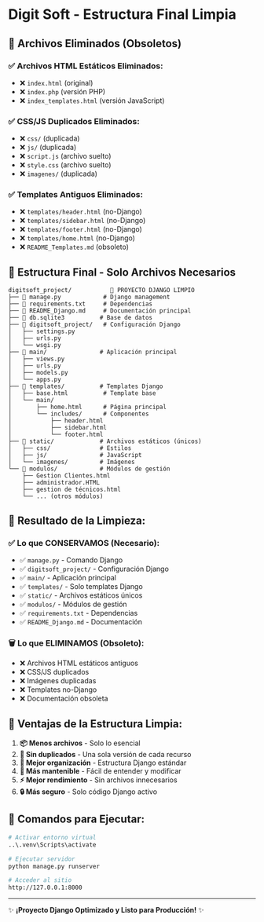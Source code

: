 # Digit Soft - Estructura Final Limpia

## 🧹 **Archivos Eliminados (Obsoletos)**

### ✅ Archivos HTML Estáticos Eliminados:
- ❌ `index.html` (original)
- ❌ `index.php` (versión PHP)
- ❌ `index_templates.html` (versión JavaScript)

### ✅ CSS/JS Duplicados Eliminados:
- ❌ `css/` (duplicada)
- ❌ `js/` (duplicada)
- ❌ `script.js` (archivo suelto)
- ❌ `style.css` (archivo suelto)
- ❌ `imagenes/` (duplicada)

### ✅ Templates Antiguos Eliminados:
- ❌ `templates/header.html` (no-Django)
- ❌ `templates/sidebar.html` (no-Django)
- ❌ `templates/footer.html` (no-Django)
- ❌ `templates/home.html` (no-Django)
- ❌ `README_Templates.md` (obsoleto)

## 📁 **Estructura Final - Solo Archivos Necesarios**

```
digitsoft_project/           🎯 PROYECTO DJANGO LIMPIO
├── 📄 manage.py            # Django management
├── 📄 requirements.txt     # Dependencias
├── 📄 README_Django.md     # Documentación principal
├── 📄 db.sqlite3          # Base de datos
├── 📁 digitsoft_project/   # Configuración Django
│   ├── settings.py
│   ├── urls.py
│   └── wsgi.py
├── 📁 main/               # Aplicación principal
│   ├── views.py
│   ├── urls.py
│   ├── models.py
│   └── apps.py
├── 📁 templates/          # Templates Django
│   ├── base.html          # Template base
│   └── main/
│       ├── home.html      # Página principal
│       └── includes/      # Componentes
│           ├── header.html
│           ├── sidebar.html
│           └── footer.html
├── 📁 static/             # Archivos estáticos (únicos)
│   ├── css/              # Estilos
│   ├── js/               # JavaScript
│   └── imagenes/         # Imágenes
└── 📁 modulos/            # Módulos de gestión
    ├── Gestion Clientes.html
    ├── administrador.HTML
    ├── gestion de técnicos.html
    └── ... (otros módulos)
```

## 🎯 **Resultado de la Limpieza:**

### ✅ **Lo que CONSERVAMOS (Necesario):**
- ✅ `manage.py` - Comando Django
- ✅ `digitsoft_project/` - Configuración Django
- ✅ `main/` - Aplicación principal
- ✅ `templates/` - Solo templates Django
- ✅ `static/` - Archivos estáticos únicos
- ✅ `modulos/` - Módulos de gestión
- ✅ `requirements.txt` - Dependencias
- ✅ `README_Django.md` - Documentación

### 🗑️ **Lo que ELIMINAMOS (Obsoleto):**
- ❌ Archivos HTML estáticos antiguos
- ❌ CSS/JS duplicados
- ❌ Imágenes duplicadas
- ❌ Templates no-Django
- ❌ Documentación obsoleta

## 🚀 **Ventajas de la Estructura Limpia:**

1. **📦 Menos archivos** - Solo lo esencial
2. **🔄 Sin duplicados** - Una sola versión de cada recurso
3. **📂 Mejor organización** - Estructura Django estándar
4. **🧹 Más mantenible** - Fácil de entender y modificar
5. **⚡ Mejor rendimiento** - Sin archivos innecesarios
6. **🔒 Más seguro** - Solo código Django activo

## 📝 **Comandos para Ejecutar:**

```bash
# Activar entorno virtual
..\.venv\Scripts\activate

# Ejecutar servidor
python manage.py runserver

# Acceder al sitio
http://127.0.0.1:8000
```

---
✨ **¡Proyecto Django Optimizado y Listo para Producción!** ✨